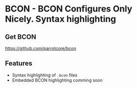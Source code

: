 # BCON - BCON Configures Only Nicely. Syntax highlighting

## Get BCON
https://github.com/parrotcore/bcon

## Features 
- Syntax highlighting of `.bcon` files
- Embedded BCON highlighting comming soon

